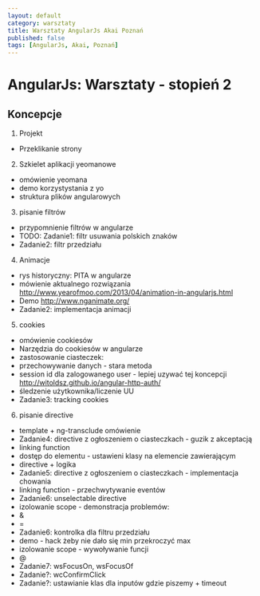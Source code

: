 ```yaml
---
layout: default
category: warsztaty
title: Warsztaty AngularJs Akai Poznań
published: false
tags: [AngularJs, Akai, Poznań]
---
```

# AngularJs: Warsztaty - stopień 2

## Koncepcje
1. Projekt
 * Przeklikanie strony
2. Szkielet aplikacji yeomanowe
 * omówienie yeomana 
 * demo korzystystania z yo
 * struktura plików angularowych
3. pisanie filtrów
 * przypomnienie filtrów w angularze
 * TODO: Zadanie1: filtr usuwania polskich znaków
 * Zadanie2: filtr przedziału
4. Animacje
 * rys historyczny: PITA w angularze
 * mówienie aktualnego rozwiązania http://www.yearofmoo.com/2013/04/animation-in-angularjs.html
 * Demo http://www.nganimate.org/
 * Zadanie2: implementacja animacji
5. cookies
 * omówienie cookiesów
 * Narzędzia do cookiesów w angularze
 * zastosowanie ciasteczek:
  * przechowywanie danych - stara metoda
  * session id dla zalogowanego user - lepiej uzywać tej koncepcji http://witoldsz.github.io/angular-http-auth/
  * śledzenie użytkownika/liczenie UU
 * Zadanie3: tracking cookies

6. pisanie directive
 * template + ng-transclude omówienie
 * Zadanie4: directive z ogłoszeniem o ciasteczkach - guzik z akceptacją
 * linking function
  * dostęp do elementu - ustawieni klasy na elemencie zawierającym
 * directive + logika
 * Zadanie5: directive z ogłoszeniem o ciasteczkach - implementacja chowania
 * linking function - przechwytywanie eventów
 * Zadanie6: unselectable directive
 * izolowanie scope - demonstracja problemów:
  * &
  * =
 * Zadanie6: kontrolka dla filtru przedziału
 * demo - hack żeby nie dało się min przekroczyć max
 * izolowanie scope - wywoływanie funcji
  * @
 * Zadanie7: wsFocusOn, wsFocusOf
 * Zadanie?: wcConfirmClick
 * Zadanie?: ustawianie klas dla inputów gdzie piszemy + timeout
